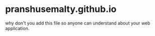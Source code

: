 # pranshusemalty.github.io
why don't you add this file so anyone can understand about your web application.
